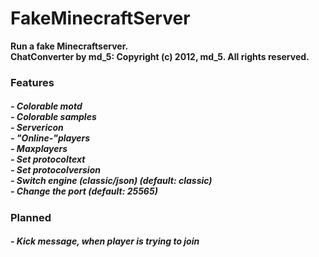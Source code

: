 <html>
<h1>FakeMinecraftServer</h1>

**Run a fake Minecraftserver.**<br />
**ChatConverter by md_5: Copyright (c) 2012, md_5. All rights reserved.**
<br />
<h3>Features<h5 />
- Colorable motd<br />
- Colorable samples<br />
- Servericon<br />
- "Online-"players<br />
- Maxplayers<br />
- Set protocoltext<br />
- Set protocolversion<br />
- Switch engine (classic/json) (default: classic)<br />
- Change the port (default: 25565)<br />

<h3>Planned<h5 />
- Kick message, when player is trying to join
</html>